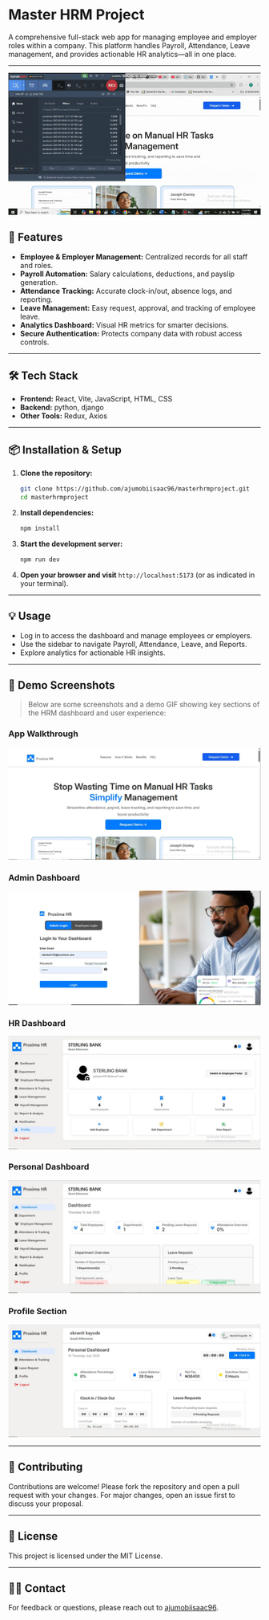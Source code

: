 # Master HRM Project

A comprehensive full-stack web app for managing employee and employer roles within a company. This platform handles Payroll, Attendance, Leave management, and provides actionable HR analytics—all in one place.

---

![HRM Banner](./others/banner.gif)

## 🚀 Features

- **Employee & Employer Management:** Centralized records for all staff and roles.
- **Payroll Automation:** Salary calculations, deductions, and payslip generation.
- **Attendance Tracking:** Accurate clock-in/out, absence logs, and reporting.
- **Leave Management:** Easy request, approval, and tracking of employee leave.
- **Analytics Dashboard:** Visual HR metrics for smarter decisions.
- **Secure Authentication:** Protects company data with robust access controls.

---

## 🛠️ Tech Stack

- **Frontend:** React, Vite, JavaScript, HTML, CSS
- **Backend:** python, django
- **Other Tools:** Redux, Axios

---

## 📦 Installation & Setup

1. **Clone the repository:**
    ```bash
    git clone https://github.com/ajumobiisaac96/masterhrmproject.git
    cd masterhrmproject
    ```
2. **Install dependencies:**
    ```bash
    npm install
    ```
3. **Start the development server:**
    ```bash
    npm run dev
    ```
4. **Open your browser and visit** `http://localhost:5173` (or as indicated in your terminal).

---

## 💡 Usage

- Log in to access the dashboard and manage employees or employers.
- Use the sidebar to navigate Payroll, Attendance, Leave, and Reports.
- Explore analytics for actionable HR insights.

---

## 📸 Demo Screenshots

> Below are some screenshots and a demo GIF showing key sections of the HRM dashboard and user experience:

### App Walkthrough
![App Walkthrough](./others/proxima5.JPG)

### Admin Dashboard
![Admin Dashboard](./others/proxima6.JPG)

### HR Dashboard
![HR Dashboard](./others/proxima1.JPG)

### Personal Dashboard
![Personal Dashboard](./others/proxima2.JPG)

### Profile Section
![Profile Section](./others/proxima3.JPG)

---

## 🤝 Contributing

Contributions are welcome! Please fork the repository and open a pull request with your changes. For major changes, open an issue first to discuss your proposal.

---

## 📄 License

This project is licensed under the MIT License.

---

## 🙋‍♂️ Contact

For feedback or questions, please reach out to [ajumobiisaac96](mailto:your-email@example.com).
